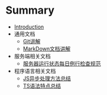 # Summary

* [Introduction](README.md)
* 通用文档
  * [Git讲解](commonDoc/Git.md)
  * [MarkDown文档讲解](commonDoc/markdown.md)
* 服务端相关文档
  * [服务器运行状态每日例行检查规范](ServerDoc/gameServer.md)
* 程序语言相关文档
  * [JS异步处理方法总结](LanDoc/jsAsync.md)
  * [TS语法特点总结](LanDoc/typescript.md)